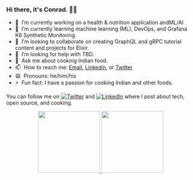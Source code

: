 ### Hi there, it's Conrad. 👋🏾

- 🔭 &nbsp;I’m currently working on a health & nutrition application andML/AI
- 🌱 &nbsp;I’m currently learning machine learning (ML), DevOps, and Grafana K6 Synthetic Monitoring. 
- 👯 &nbsp;I’m looking to collaborate on creating GraphQL and gRPC tutorial content and projects for Elixir.
- 🤔 &nbsp;I’m looking for help with TBD.
- 💬 &nbsp;Ask me about cooking Indian food. 
- 📫 &nbsp;How to reach me: [Email](mailto:conradwt@gmail.com), [Linkedin](https://www.linkedin.com/in/conradwt), or [Twitter](https://www.twitter.com/conradwt)
- 😄 &nbsp;Pronouns: he/him/his
- ⚡&nbsp;&nbsp;Fun fact: I have a passion for cooking Indian and other foods.

<!-- Actual text -->

You can follow me on [![Twitter][1.2]][1] and [![LinkedIn][2.2]][2] where I post about tech, open source, and cooking.
<!-- Icons -->

[1.2]: http://i.imgur.com/wWzX9uB.png (twitter icon without padding)
[2.2]: https://raw.githubusercontent.com/MartinHeinz/MartinHeinz/master/linkedin-3-16.png (LinkedIn icon without padding)

<!-- Links to your social media accounts -->

[1]: https://www.twitter.com/conradwt
[2]: https://www.linkedin.com/in/conradwt

<!-- Languages Used and Github stats -->

<p align="center">
  <a href="https://github.com/conradwt?tab=repositories">
    <img 
      height="165"
      src="https://github-readme-stats-sigma-five.vercel.app/api/top-langs?username=conradwt&layout=compact&hide=Javascript,CSS" 
    >
  </a>
  <a href="https://github.com/conradwt?tab=repositories">
    <img
      height="165"
      src="https://github-readme-stats-sigma-five.vercel.app/api?username=conradwt&count_private=true&show_icons=true&custom_title=Github%20Status&hide=issues"
    >
  </a>
</p>
